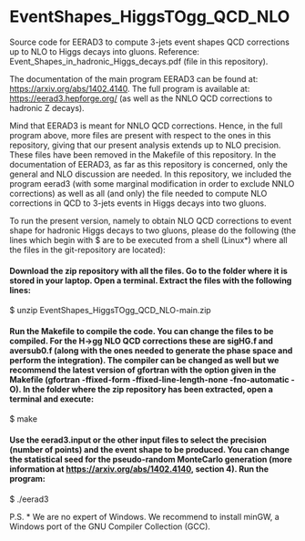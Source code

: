 # EventShapes_HiggsTOgg_QCD_NLO
Source code for EERAD3 to compute 3-jets event shapes QCD corrections up to NLO to Higgs decays into gluons. Reference: Event_Shapes_in_hadronic_Higgs_decays.pdf (file in this repository).

The documentation of the main program EERAD3 can be found at: https://arxiv.org/abs/1402.4140. The full program is available at: https://eerad3.hepforge.org/ (as well as the NNLO QCD corrections to hadronic Z decays).

Mind that EERAD3 is meant for NNLO QCD corrections. Hence, in the full program above, more files are present with respect to the ones in this repository, giving that our present analysis extends up to NLO precision. These files have been removed in the Makefile of this repository. In the documentation of EERAD3, as far as this repository is concerned, only the general and NLO discussion are needed. In this repository, we included the program eerad3 (with some marginal modification  in order to exclude NNLO corrections) as well as all (and only) the file needed to compute NLO corrections in QCD to 3-jets events in Higgs decays into two gluons.



To run the present version, namely to obtain NLO QCD corrections to event shape for hadronic Higgs decays to two gluons, please do the following (the lines which begin with $ are to be executed from a shell (Linux*) where all the files in the git-repository are located):

#### Download the zip repository with all the files. Go to the folder where it is stored in your laptop. Open a terminal. Extract the files with the following lines:

$ unzip EventShapes_HiggsTOgg_QCD_NLO-main.zip

#### Run the Makefile to compile the code. You can change the files to be compiled. For the H->gg NLO QCD corrections these are sigHG.f and aversub0.f (along with the ones needed to generate the phase space and perform the integration). The compiler can be changed as well but we recommend the latest version of gfortran with the option given in the Makefile (gfortran  -ffixed-form  -ffixed-line-length-none -fno-automatic -O). In the folder where the zip repository has been extracted, open a terminal and execute:

$ make


#### Use the eerad3.input or the other input files to select the precision (number of points) and the event shape to be produced. You can change the statistical seed for the pseudo-random MonteCarlo generation (more information at https://arxiv.org/abs/1402.4140, section 4). Run the program:

$ ./eerad3 




P.S. * We are no expert of Windows. We recommend to install minGW, a Windows port of the GNU Compiler Collection (GCC).
